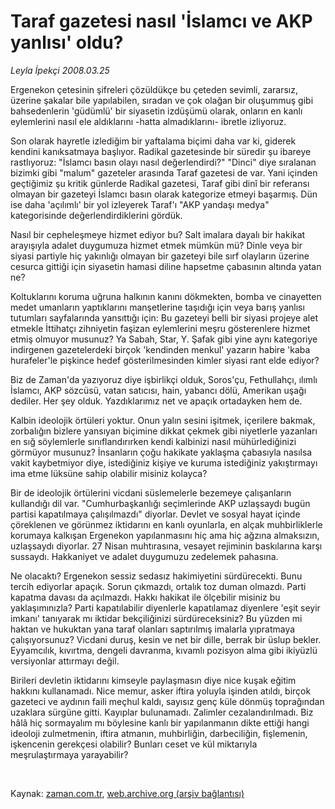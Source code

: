 # Taraf gazetesi nasıl 'İslamcı ve AKP yanlısı' oldu?

*Leyla İpekçi 2008.03.25*

<tr><td class="metin" colspan="2" style="padding-top: 20px; padding-left: 5px; padding-right: 10px;">Ergenekon çetesinin şifreleri çözüldükçe bu çeteden sevimli, zararsız, üzerine şakalar bile yapılabilen, sıradan ve çok olağan bir oluşummuş gibi bahsedenlerin 'güdümlü' bir siyasetin izdüşümü olarak, onların en kanlı eylemlerini nasıl ele aldıklarını -hatta almadıklarını- ibretle izliyoruz.</td></tr><tr><td class="metin" colspan="2" style="padding-top: 20px; padding-left: 5px; padding-right: 10px;"><p>Son olarak hayretle izlediğim bir yaftalama biçimi daha var ki, giderek kendini kanıksatmaya başlıyor. Radikal gazetesinde bir süredir şu ibareye rastlıyoruz: "İslamcı basın olayı nasıl değerlendirdi?" "Dinci" diye sıralanan bizimki gibi "malum" gazeteler arasında Taraf gazetesi de var. Yani içinden geçtiğimiz şu kritik günlerde Radikal gazetesi, Taraf gibi dinî bir referansı olmayan bir gazeteyi İslamcı basın olarak kategorize etmeyi başarmış. Dün ise daha 'açılımlı' bir yol izleyerek Taraf'ı "AKP yandaşı medya" kategorisinde değerlendirdiklerini gördük. 
<p>Nasıl bir cepheleşmeye hizmet ediyor bu? Salt imalara dayalı bir hakikat arayışıyla adalet duygumuza hizmet etmek mümkün mü? Dinle veya bir siyasi partiyle hiç yakınlığı olmayan bir gazeteyi bile sırf olayların üzerine cesurca gittiği için siyasetin hamasi diline hapsetme çabasının altında yatan ne?
<p>Koltuklarını koruma uğruna halkının kanını dökmekten, bomba ve cinayetten medet umanların yaptıklarını manşetlerine taşıdığı için veya barış yanlısı tutumları sayfalarında yansıttığı için: Bu gazeteyi belli bir siyasi projeye alet etmekle İttihatçı zihniyetin faşizan eylemlerini meşru gösterenlere hizmet etmiş olmuyor musunuz? Ya Sabah, Star, Y. Şafak gibi yine aynı kategoriye indirgenen gazetelerdeki birçok 'kendinden menkul' yazarın habire 'kaba hurafeler'le pişkince hedef gösterilmesinden kimler siyasi rant elde ediyor?
<p>Biz de Zaman'da yazıyoruz diye işbirlikçi olduk, Soros'çu, Fethullahçı, ılımlı İslamcı, AKP sözcüsü, vatan satıcısı, hain, yabancı dölü, Amerikan uşağı dediler. Her şey olduk. Yazdıklarımız net ve apaçık ortadayken hem de. 
<p>Kalbin ideolojik örtüleri yoktur. Onun yalın sesini işitmek, içerilere bakmak, zorbalığın bizlere yansıyan biçimine dikkat çekmek gibi niyetlerle yazanları en sığ söylemlerle sınıflandırırken kendi kalbinizi nasıl mühürlediğinizi görmüyor musunuz? İnsanların çoğu hakikate yaklaşma çabasıyla nasılsa vakit kaybetmiyor diye, istediğiniz kişiye ve kuruma istediğiniz yakıştırmayı ima etme lüksüne sahip olabilir misiniz kolayca? 
<p>Bir de ideolojik örtülerini vicdani süslemelerle bezemeye çalışanların kullandığı dil var. "Cumhurbaşkanlığı seçimlerinde AKP uzlaşsaydı bugün partisi kapatılmaya çalışılmazdı" diyorlar. Devlet ve sosyal hayat içinde çöreklenen ve görünmez iktidarını en kanlı oyunlarla, en alçak muhbirliklerle korumaya kalkışan Ergenekon yapılanmasını hiç ama hiç ağzına almaksızın, uzlaşsaydı diyorlar. 27 Nisan muhtırasına, vesayet rejiminin baskılarına karşı sussaydı. Hakkaniyet ve adalet duygumuzu zedelemek pahasına. 
<p>Ne olacaktı? Ergenekon sessiz sedasız hakimiyetini sürdürecekti. Bunu tercih ediyorlar apaçık. Sorun çıkmazdı, ortalık toz duman olmazdı. Parti kapatma davası da açılmazdı. Hakkı hakikat ile ölçebilir misiniz bu yaklaşımınızla? Parti kapatılabilir diyenlerle kapatılamaz diyenlere 'eşit seyir imkanı' tanıyarak mı iktidar bekçiliğinizi sürdüreceksiniz? Bu yüzden mi haktan ve hukuktan yana taraf olanları saptırılmış imalarla yıpratmaya çalışıyorsunuz? Vicdani duruş, kesin ve net bir dille, berrak bir üslup bekler. Eyyamcılık, kıvırtma, dengeli davranma, kıvamlı pozisyon alma gibi ikiyüzlü versiyonlar attırmayı değil. 
<p>Birileri devletin iktidarını kimseyle paylaşmasın diye nice kuşak eğitim hakkını kullanamadı. Nice memur, asker iftira yoluyla işinden atıldı, birçok gazeteci ve aydının faili meçhul kaldı, sayısız genç küle dönmüş toprağından uzaklara sürgüne gitti. Kayıplar bulunamadı. Zalimler cezalandırılmadı. Biz hâlâ hiç sormayalım mı böylesine kanlı bir yapılanmanın dikte ettiği hangi ideoloji zulmetmenin, iftira atmanın, muhbirliğin, darbeciliğin, fişlemenin, işkencenin gerekçesi olabilir? Bunları ceset ve kül miktarıyla meşrulaştırmaya yarayabilir? 
<p><br/></p></p></p></p></p></p></p></p></p></td></tr>

Kaynak: [zaman.com.tr](http://zaman.com.tr/yazar.do?yazino=668743), [web.archive.org (arşiv bağlantısı)](http://web.archive.org/web/20080429224127/http://www.zaman.com.tr:80/yazar.do?yazino=668743)
